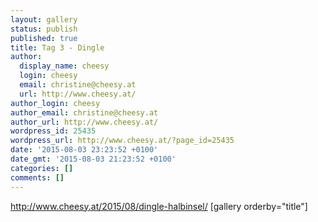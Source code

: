 ```yaml
---
layout: gallery
status: publish
published: true
title: Tag 3 - Dingle
author:
  display_name: cheesy
  login: cheesy
  email: christine@cheesy.at
  url: http://www.cheesy.at/
author_login: cheesy
author_email: christine@cheesy.at
author_url: http://www.cheesy.at/
wordpress_id: 25435
wordpress_url: http://www.cheesy.at/?page_id=25435
date: '2015-08-03 23:23:52 +0100'
date_gmt: '2015-08-03 21:23:52 +0100'
categories: []
comments: []
---
```

http://www.cheesy.at/2015/08/dingle-halbinsel/
[gallery orderby="title"]
